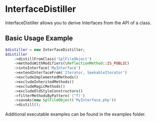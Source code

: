 # InterfaceDistiller

InterfaceDistiller allows you to derive Interfaces from the API of a class.

## Basic Usage Example

```php
$distiller = new InterfaceDistiller;
$distiller
    ->distillFromClass('SplFileObject')
    ->methodsWithModifiers(\ReflectionMethod::IS_PUBLIC)
    ->intoInterface('MyInterface')
    ->extendInterfaceFrom('Iterator, SeekableIterator')
    ->excludeImplementedMethods()
    ->excludeInheritedMethods()
    ->excludeMagicMethods()
    ->excludeOldStyleConstructors()
    ->filterMethodsByPattern('(^f)')
    ->saveAs(new SplFileObject('MyInterface.php'))
    ->distill();
```        
Additional executable examples can be found in the examples folder.
